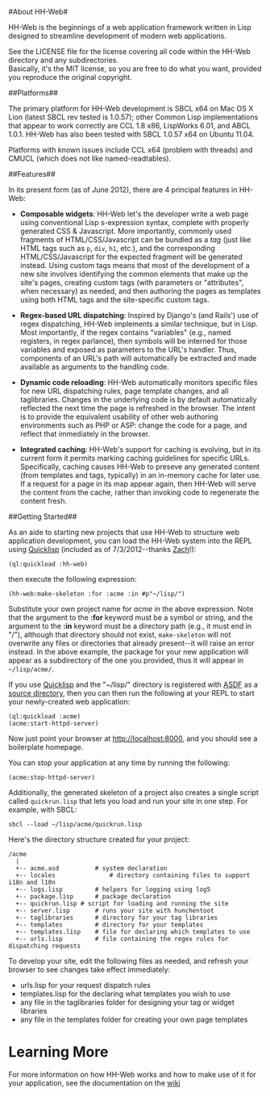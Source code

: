 #About HH-Web#

HH-Web is the beginnings of a web application framework written in Lisp designed to streamline development of modern web applications.

See the LICENSE file for the license covering all code within the HH-Web directory and any subdirectories.  
Basically, it's the MIT license, so you are free to do what you want, provided you reproduce the original copyright.

##Platforms##

The primary platform for HH-Web development is SBCL x64 on Mac OS X Lion (latest SBCL rev tested is 1.0.57); other Common Lisp implementations that appear to work correctly are CCL 1.8 x86, LispWorks 6.01, and ABCL 1.0.1.  HH-Web has also been tested with SBCL 1.0.57 x64 on Ubuntu 11.04.

Platforms with known issues include CCL x64 (problem with threads) and CMUCL (which does not like named-readtables).

##Features##

In its present form (as of June 2012), there are 4 principal features in HH-Web:

  * **Composable widgets**: HH-Web  let's the developer write a web page using conventional  Lisp s-expression syntax, complete with properly generated CSS & Javascript.  More importantly, commonly used fragments of HTML/CSS/Javascript can be bundled as a *tag* (just like HTML tags such as `p`, `div`, `h1`, etc.), and the corresponding HTML/CSS/Javascript for the expected fragment will be generated instead.  Using custom tags means that most of the development of a new site involves identifying the common elements that make up the site's pages, creating custom tags (with parameters or "attributes", when necessary) as needed, and then authoring the pages as templates using both HTML tags and the site-specific custom tags.

  * **Regex-based URL dispatching**: Inspired by Django's (and Rails') use of regex dispatching, HH-Web implements a similar technique, but in Lisp.  Most importantly, if the regex contains "variables" (e.g., named registers, in regex parlance), then symbols will be interned for those variables and exposed as parameters to the URL's handler.  Thus, components of an URL's path will automatically be extracted and made available as arguments to the handling code.

  * **Dynamic code reloading**: HH-Web automatically monitors specific files for new URL dispatching rules, page template changes, and all taglibraries. Changes in the underlying code is by default automatically reflected the next time the page is refreshed in the browser.  The intent is to provide the equivalent usability of other web authoring environments such as PHP or ASP: change the code for a page, and reflect that immediately in the browser.

  * **Integrated caching**: HH-Web's support for caching is evolving, but in its current form it permits marking caching guidelines for specific URLs.  Specifically, caching causes HH-Web to preseve any generated content (from templates and tags, typically) in an in-memory cache for later use.  If a request for a page in its map appear again, then HH-Web will serve the content from the cache, rather than invoking code to regenerate the content fresh.  

##Getting Started##

As an aide to starting new projects that use HH-Web to structure web application development, you can load the HH-Web system into the REPL using [Quicklisp](http://quicklisp.org) (included as of 7/3/2012--thanks [Zach](http://xach.com)!):

    (ql:quickload :hh-web)

then execute the following expression:

    (hh-web:make-skeleton :for :acme :in #p"~/lisp/")
  
Substitute your own project name for *acme* in the above expression.  Note that the argument to the **:for** keyword must be a symbol or string, and the argument to the **:in** keyword must be a directory path (e.g., it must end in "/"), although that directory should not exist,  `make-skeleton` will not overwrite any files or directories that already present--it will raise an error instead.  In the above example, the package for your new application will appear as a subdirectory of the one you provided, thus it will appear in `~/lisp/acme/`.

If you use [Quicklisp](http://quicklisp.org) and the "~/lisp/" directory is registered with [ASDF](http://common-lisp.net/project/asdf/) as a [source directory](http://common-lisp.net/project/asdf/asdf.html#Configuring-ASDF), then you can then run the following at your REPL to start your newly-created web application:

    (ql:quickload :acme)
    (acme:start-httpd-server)

Now just point your browser at [http://localhost:8000](http://localhost:8000), and you should see a boilerplate homepage.

You can stop your application at any time by running the following:

    (acme:stop-httpd-server)

Additionally, the generated skeleton of a project also creates a single script called `quickrun.lisp` that lets you load and run your site in one step.  For example, with SBCL:

    sbcl --load ~/lisp/acme/quickrun.lisp
    
Here's the directory structure created for your project:

    /acme
      |
      +-- acme.asd			# system declaration
      +-- locales				# directory containing files to support i18n and l10n
      +-- logs.lisp			# helpers for logging using log5
      +-- package.lisp		# package declaration
      +-- quickrun.lisp	# script for loading and running the site
      +-- server.lisp		# runs your site with hunchentoot
      +-- taglibraries		# directory for your tag libraries
      +-- templates			# directory for your templates
      +-- templates.lisp	# file for declaring which templates to use
      +-- urls.lisp			# file containing the regex rules for dispatching requests
      
To develop your site, edit the following files as needed, and refresh your browser to see changes take effect immediately:

* urls.lisp for your request dispatch rules
* templates.lisp for the declaring what templates you wish to use
* any file in the taglibraries folder for designing your tag or widget libraries
* any file in the templates folder for creating your own page templates

# Learning More

For more information on how HH-Web works and how to make use of it for your application, see the documentation on the [wiki](https://github.com/hargettp/hh-web/wiki)